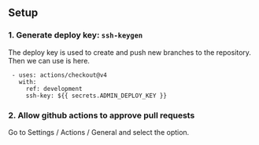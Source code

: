 ## Setup

### 1. Generate deploy key: `ssh-keygen`

The deploy key is used to create and push new branches to the repository.
Then we can use is here.

```
 - uses: actions/checkout@v4
   with:
     ref: development
     ssh-key: ${{ secrets.ADMIN_DEPLOY_KEY }}
```

### 2. Allow github actions to approve pull requests

Go to Settings / Actions / General and select the option.
